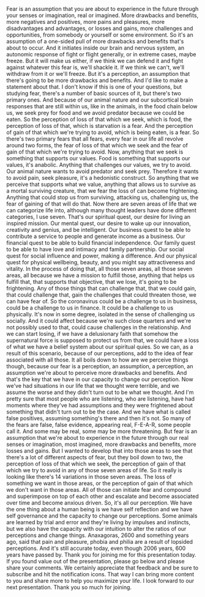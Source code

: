  Fear is an assumption that you are about to experience in the future through your senses or imagination, real or imagined. More drawbacks and benefits, more negatives and positives, more pains and pleasures, more disadvantages and advantages, or losses and gains, more challenges and opportunities, from somebody or yourself or some environment. So it's an assumption of a one-sided pull of more drawbacks and benefits that's about to occur. And it initiates inside our brain and nervous system, an autonomic response of fight or flight generally, or in extreme cases, maybe freeze. But it will make us either, if we think we can defend it and fight against whatever this fear is, we'll shackle it. If we think we can't, we'll withdraw from it or we'll freeze. But it's a perception, an assumption that there's going to be more drawbacks and benefits. And I'd like to make a statement about that. I don't know if this is one of your questions, but studying fear, there's a number of basic sources of it, but there's two primary ones. And because of our animal nature and our subcortical brain responses that are still within us, like in the animals, in the food chain below us, we seek prey for food and we avoid predator because we could be eaten. So the perception of loss of that which we seek, which is food, the perception of loss of that, which is starvation is a fear. And the perception of gain of that which we're trying to avoid, which is being eaten, is a fear. So there's two primary fears that all fears, every fear in our life all revolve around two forms, the fear of loss of that which we seek and the fear of gain of that which we're trying to avoid. Now, anything that we seek is something that supports our values. Food is something that supports our values, it's anabolic. Anything that challenges our values, we try to avoid. Our animal nature wants to avoid predator and seek prey. Therefore it wants to avoid pain, seek pleasure, it's a hedonistic construct. So anything that we perceive that supports what we value, anything that allows us to survive as a mortal surviving creature, that we fear the loss of can become frightening. Anything that could stop us from surviving, attacking us, challenging us, the fear of gaining of that will do that. Now there are seven areas of life that we can categorize life into, although many thought leaders have done different categories, I use seven. That's our spiritual quest, our desire for living an inspired mission. Our mental quest, our desire to wake up our innovation, creativity and genius, and be intelligent. Our business quest to be able to contribute a service to people and generate income as a business. Our financial quest to be able to build financial independence. Our family quest to be able to have love and intimacy and family partnership. Our social quest for social influence and power, making a difference. And our physical quest for physical wellbeing, beauty, and you might say attractiveness and vitality. In the process of doing that, all those seven areas, all those seven areas, all because we have a mission to fulfill those, anything that helps us fulfill that, that supports that objective, that we lose, it's going to be frightening. Any of those things that can challenge that, that we could gain, that could challenge that, gain the challenges that could threaten those, we can have fear of. So the coronavirus could be a challenge to us in business, could be a challenge to us in finance. It could be a challenge to us physically. It's now in some degree, isolated in the sense of challenging us socially. And it could affect because we're such close quarters and we're not possibly used to that, could cause challenges in the relationship. And we can start losing, if we have a delusionary faith that somehow the supernatural force is supposed to protect us from that, we could have a loss of what we have a belief system about our spiritual quies. So we can, as a result of this scenario, because of our perceptions, add to the idea of fear associated with all those. It all boils down to how are we perceive things though, because our fear is a perception, an assumption, a perception, an assumption we're about to perceive more drawbacks and benefits. And that's the key that we have in our capacity to change our perception. Now we've had situations in our life that we thought were terrible, and we assume the worse and they didn't turn out to be what we thought. And I'm pretty sure that most people who are listening, who are listening, have had moments where they've had assumptions and they were frightened about something that didn't turn out to be the case. And we have what is called false positives, assuming something's there and then it's not. So many of the fears are false, false evidence, appearing real, F-E-A-R, some people call it. And some may be real, some may be more threatening. But fear is an assumption that we're about to experience in the future through our real senses or imagination, most imagined, more drawbacks and benefits, more losses and gains. But I wanted to develop that into those areas to see that there's a lot of different aspects of fear, but they boil down to two, the perception of loss of that which we seek, the perception of gain of that which we try to avoid in any of those seven areas of life. So it really is looking like there's 14 variations in those seven areas. The loss of something we want in those areas, or the perception of gain of that which we don't want in those areas. All of those can initiate fear and compound and superimpose on top of each other and escalate and become associated over time and become anxious driven. So, it's all our perception. We have the one thing about a human being is we have self reflection and we have self governance and the capacity to change our perceptions. Some animals are learned by trial and error and they're living by impulses and instincts, but we also have the capacity with our intuition to alter the ratios of our perceptions and change things. Anaxagoras, 2600 and something years ago, said that pain and pleasure, phobia and philia are a result of lopsided perceptions. And it's still accurate today, even though 2006 years, 600 years have passed by. Thank you for joining me for this presentation today. If you found value out of the presentation, please go below and please share your comments. We certainly appreciate that feedback and be sure to subscribe and hit the notification icons. That way I can bring more content to you and share more to help you maximize your life. I look forward to our next presentation. Thank you so much for joining.